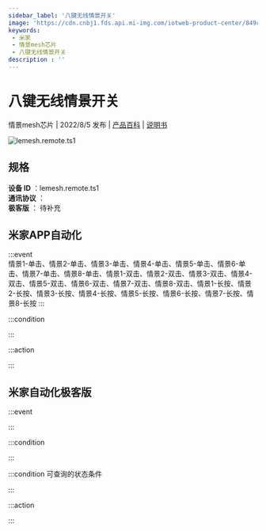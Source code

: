 ```yaml
---
sidebar_label: '八键无线情景开关'
image: 'https://cdn.cnbj1.fds.api.mi-img.com/iotweb-product-center/849cdcd8df2f6b332a1f1f6c305c7cf3_1655981250179.png?GalaxyAccessKeyId=AKVGLQWBOVIRQ3XLEW&Expires=9223372036854775807&Signature=7JPB2dxlpvjQsAajR7ukGV1Ez98='
keywords: 
 - 米家
 - 情景mesh芯片
 - 八键无线情景开关
description : ''
---
```

# 八键无线情景开关

情景mesh芯片 | 2022/8/5 发布 | [产品百科](https://home.mi.com/webapp/content/baike/product/index.html?model=lemesh.remote.ts1/) | [说明书](https://home.mi.com/views/introduction.html?model=lemesh.remote.ts1&region=cn)

![lemesh.remote.ts1](https://cdn.cnbj1.fds.api.mi-img.com/iotweb-product-center/849cdcd8df2f6b332a1f1f6c305c7cf3_1655981250179.png?GalaxyAccessKeyId=AKVGLQWBOVIRQ3XLEW&Expires=9223372036854775807&Signature=7JPB2dxlpvjQsAajR7ukGV1Ez98=)

## 规格  
> 
**设备 ID** ：lemesh.remote.ts1  
**通讯协议** ：  
**极客版**  ： 待补充 


## 米家APP自动化  

:::event  
情景1-单击、情景2-单击、情景3-单击、情景4-单击、情景5-单击、情景6-单击、情景7-单击、情景8-单击、情景1-双击、情景2-双击、情景3-双击、情景4-双击、情景5-双击、情景6-双击、情景7-双击、情景8-双击、情景1-长按、情景2-长按、情景3-长按、情景4-长按、情景5-长按、情景6-长按、情景7-长按、情景8-长按
:::

:::condition  

:::

:::action   

:::

## 米家自动化极客版  

:::event  

:::

:::condition  

:::

:::condition 可查询的状态条件  

:::

:::action  

:::

        
